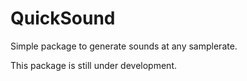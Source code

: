 # QuickSound

Simple package to generate sounds at any samplerate.

This package is still under development.

